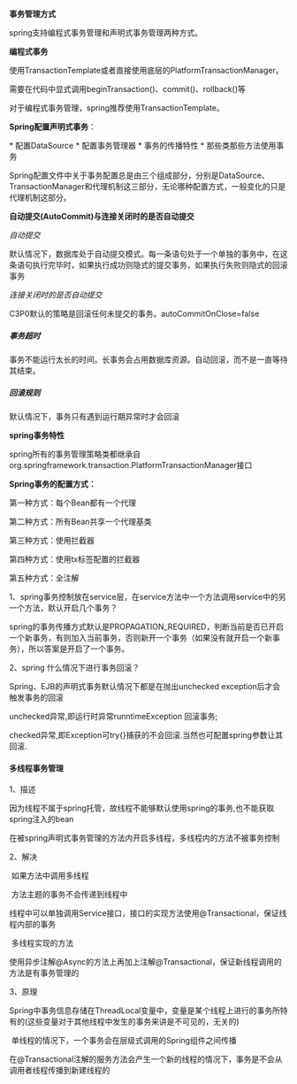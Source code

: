 **事务管理方式**

spring支持编程式事务管理和声明式事务管理两种方式。



**编程式事务**

使用TransactionTemplate或者直接使用底层的PlatformTransactionManager。

需要在代码中显式调用beginTransaction()、commit()、rollback()等

对于编程式事务管理，spring推荐使用TransactionTemplate。



**Spring配置声明式事务**：

\* 配置DataSource
\* 配置事务管理器
\* 事务的传播特性
\* 那些类那些方法使用事务

Spring配置文件中关于事务配置总是由三个组成部分，分别是DataSource、TransactionManager和代理机制这三部分，无论哪种配置方式，一般变化的只是代理机制这部分。



**自动提交(AutoCommit)与连接关闭时的是否自动提交**

*自动提交*

默认情况下，数据库处于自动提交模式。每一条语句处于一个单独的事务中，在这条语句执行完毕时，如果执行成功则隐式的提交事务，如果执行失败则隐式的回滚事务

*连接关闭时的是否自动提交*

C3P0默认的策略是回滚任何未提交的事务。autoCommitOnClose=false



##### 事务超时

事务不能运行太长的时间。长事务会占用数据库资源。自动回滚，而不是一直等待其结束。



##### 回滚规则

默认情况下，事务只有遇到运行期异常时才会回滚



**spring事务特性**

spring所有的事务管理策略类都继承自org.springframework.transaction.PlatformTransactionManager接口



**Spring事务的配置方式：**

第一种方式：每个Bean都有一个代理

 第二种方式：所有Bean共享一个代理基类

第三种方式：使用拦截器

第四种方式：使用tx标签配置的拦截器

第五种方式：全注解





1、spring事务控制放在service层，在service方法中一个方法调用service中的另一个方法，默认开启几个事务？

spring的事务传播方式默认是PROPAGATION_REQUIRED，判断当前是否已开启一个新事务，有则加入当前事务，否则新开一个事务（如果没有就开启一个新事务），所以答案是开启了一个事务。



2、spring 什么情况下进行事务回滚？

Spring、EJB的声明式事务默认情况下都是在抛出unchecked exception后才会触发事务的回滚

unchecked异常,即运行时异常runntimeException 回滚事务;

checked异常,即Exception可try{}捕获的不会回滚.当然也可配置spring参数让其回滚.





#### 多线程事务管理
1、描述

​	因为线程不属于spring托管，故线程不能够默认使用spring的事务,也不能获取spring注入的bean

​	在被spring声明式事务管理的方法内开启多线程，多线程内的方法不被事务控制

2、解决

​	如果方法中调用多线程

​			方法主题的事务不会传递到线程中

​			线程中可以单独调用Service接口，接口的实现方法使用@Transactional，保证线程内部的事务

​	多线程实现的方法

​			使用异步注解@Async的方法上再加上注解@Transactional，保证新线程调用的方法是有事务管理的

3、原理

​	Spring中事务信息存储在ThreadLocal变量中，变量是某个线程上进行的事务所特有的(这些变量对于其他线程中发生的事务来讲是不可见的，无关的)

​	单线程的情况下，一个事务会在层级式调用的Spring组件之间传播

​	在@Transactional注解的服务方法会产生一个新的线程的情况下，事务是不会从调用者线程传播到新建线程的

